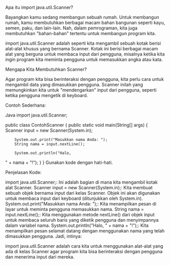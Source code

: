 Apa itu import java.util.Scanner?

Bayangkan kamu sedang membangun sebuah rumah. Untuk membangun rumah, kamu membutuhkan berbagai macam bahan bangunan seperti kayu, semen, paku, dan lain-lain. Nah, dalam pemrograman, kita juga membutuhkan "bahan-bahan" tertentu untuk membangun program kita.

import java.util.Scanner adalah seperti kita mengambil sebuah kotak berisi alat-alat khusus yang bernama Scanner. Kotak ini berisi berbagai macam alat yang berguna untuk membaca input dari pengguna, misalnya ketika kita ingin program kita meminta pengguna untuk memasukkan angka atau kata.

Mengapa Kita Membutuhkan Scanner?

Agar program kita bisa berinteraksi dengan pengguna, kita perlu cara untuk mengambil data yang dimasukkan pengguna. Scanner inilah yang memungkinkan kita untuk "mendengarkan" input dari pengguna, seperti ketika pengguna mengetik di keyboard.

Contoh Sederhana:

Java
import java.util.Scanner;

public class ContohScanner {
    public static void main(String[] args) {
        Scanner input = new Scanner(System.in);   


        System.out.print("Masukkan nama Anda: ");
        String nama = input.nextLine();

        System.out.println("Halo,   
 " + nama + "!");
    }
}
Gunakan kode dengan hati-hati.

Penjelasan Kode:

import java.util.Scanner;: Ini adalah bagian di mana kita mengambil kotak alat Scanner.
Scanner input = new Scanner(System.in);: Kita membuat sebuah objek bernama input dari kelas Scanner. Objek ini akan digunakan untuk membaca input dari keyboard (ditunjukkan oleh System.in).
System.out.print("Masukkan nama Anda: ");: Kita menampilkan pesan di layar untuk meminta pengguna memasukkan nama.
String nama = input.nextLine();: Kita menggunakan metode nextLine() dari objek input untuk membaca seluruh baris yang diketik pengguna dan menyimpannya dalam variabel nama.
System.out.println("Halo, " + nama + "!");: Kita menampilkan pesan selamat datang dengan menggunakan nama yang telah dimasukkan pengguna.
Jadi, intinya:

import java.util.Scanner adalah cara kita untuk menggunakan alat-alat yang ada di kelas Scanner agar program kita bisa berinteraksi dengan pengguna dan menerima input dari mereka.